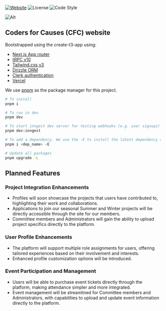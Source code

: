 [![Website](https://img.shields.io/website-up-down-green-red/https/codersforcauses.org.svg?style=flat-square)](https://www.codersforcauses.org)
![License](https://img.shields.io/badge/license-MIT-green.svg?style=flat-square&color=000000)
![Code Style](https://img.shields.io/badge/code%20style-standard-green.svg?style=flat-square&logo=eslint&color=4B32C3)

![Alt](https://repobeats.axiom.co/api/embed/f27cd0e713c22af6abc7653cae5e4fbee2cc00bc.svg "Repobeats analytics image")

## Coders for Causes (CFC) website

Bootstrapped using the create-t3-app using:

- [Next.js App router](https://nextjs.org/docs)
- [tRPC v10](https://trpc.io/docs/v10/)
- [Tailwind.css v3](https://tailwindcss.com/)
- [Drizzle ORM](https://orm.drizzle.team/docs/overview)
- [Clerk authentication](https://clerk.com/docs)
- [Vercel](https://vercel.com)

We use [pnpm](https://pnpm.io/) as the package manager for this project.

```bash
# To install
pnpm i

# To run in dev
pnpm dev

# To start inngest dev server for testing webhooks (e.g. user signups)
pnpm dev:inngest

# To add a dependency. We use the -E to install the latest dependency and pin it.
pnpm i <dep_name> -E

# Update all packages
pnpm upgrade -L
```

## Planned Features

### Project Integration Enhancements

- Profiles will soon showcase the projects that users have contributed to, highlighting their work and collaborations.
- Applications to join our seasonal Summer and Winter projects will be directly accessible through the site for our members.
- Committee members and Administrators will gain the ability to upload project specifics directly to the platform.

### User Profile Enhancements

- The platform will support multiple role assignments for users, offering tailored experiences based on their involvement and interests.
- Enhanced profile customization options will be introduced.

### Event Participation and Management

- Users will be able to purchase event tickets directly through the platform, making attendance simpler and more integrated.
- Event management will be streamlined for Committee members and Administrators, with capabilities to upload and update event information directly to the platform.

